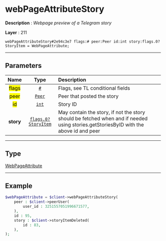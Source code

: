 # webPageAttributeStory

**Description** : *Webpage preview of a Telegram story*

**Layer** : 211

```tl
webPageAttributeStory#2e94c3e7 flags:# peer:Peer id:int story:flags.0?StoryItem = WebPageAttribute;
```

---

## Parameters

| Name | Type | Description |
| :---: | :---: | :--- |
| <mark>flags</mark> | [`#`](type/#) | Flags, see TL conditional fields |
| <mark>peer</mark> | [`Peer`](type/Peer) | Peer that posted the story |
| <mark>id</mark> | [`int`](type/int) | Story ID |
| **story** | [`flags.0?StoryItem`](type/StoryItem) | May contain the story, if not the story should be fetched when and if needed using stories.getStoriesByID with the above id and peer |

---

## Type

[WebPageAttribute](type/WebPageAttribute)

---

## Example

```php
$webPageAttribute = $client->webPageAttributeStory(
	peer : $client->peerUser(
		user_id : 3251557051996671577,
	),
	id : 95,
	story : $client->storyItemDeleted(
		id : 83,
	),
);
```
